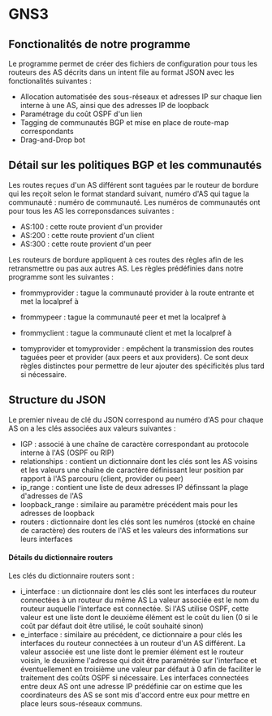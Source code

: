 # GNS3

## Fonctionalités de notre programme
Le programme permet de créer des fichiers de configuration pour tous les routeurs des AS décrits dans un intent file au format JSON avec les fonctionalités suivantes : 
- Allocation automatisée des sous-réseaux et adresses IP sur chaque lien interne à une AS, ainsi que des adresses IP de loopback
- Paramétrage du coût OSPF d'un lien
- Tagging de communautés BGP et mise en place de route-map correspondants 
- Drag-and-Drop bot

## Détail sur les politiques BGP et les communautés
Les routes reçues d'un AS différent sont taguées par le routeur de bordure qui les reçoit selon le format standard suivant, numéro d'AS qui tague la communauté : numéro de communauté.
Les numéros de communautés ont pour tous les AS les correponsdances suivantes :
- AS:100 : cette route provient d'un provider
- AS:200 : cette route provient d'un client
- AS:300 : cette route provient d'un peer

Les routeurs de bordure appliquent à ces routes des règles afin de les retransmettre ou pas aux autres AS.
Les règles prédéfinies dans notre programme sont les suivantes : 

- frommyprovider : tague la communauté provider à la route entrante et met la localpref à 
- frommypeer : tague la communauté peer et met la localpref à
- frommyclient : tague la communauté client et met la localpref à 

- tomyprovider et tomyprovider : empêchent la transmission des routes taguées peer et provider (aux peers et aux providers). Ce sont deux règles distinctes pour permettre de leur ajouter des spécificités plus tard si nécessaire.



## Structure du JSON
Le premier niveau de clé du JSON correspond au numéro d'AS
pour chaque AS on a les clés associées aux valeurs suivantes  :

- IGP : associé à une chaîne de caractère correspondant au protocole interne à l'AS (OSPF ou RIP)
- relationships : contient un dictionnaire dont les clés sont les AS voisins et les valeurs une chaîne de caractère définissant leur position par rapport à l'AS parcouru (client, provider ou peer)
- ip_range : contient une liste de deux adresses IP définssant la plage d'adresses de l'AS
- loopback_range : similaire au paramètre précédent mais pour les adresses de loopback
- routers : dictionnaire dont les clés sont les numéros (stocké en chaine de caractère) des routers de l'AS et les valeurs des informations sur leurs interfaces

#### Détails du dictionnaire routers
Les clés du dictionnaire routers sont : 
- i_interface : un dictionnaire dont les clés sont les interfaces du routeur connectées à un routeur du même AS
La valeur associée est le nom du routeur auquelle l'interface est connectée.
Si l'AS utilise OSPF, cette valeur est une liste dont le deuxième élément est le coût du lien (0 si le coût par défaut doit être utilisé, le coût souhaité sinon)
- e_interface : similaire au précédent, ce dictionnaire a pour clés les interfaces du routeur connectées à un routeur d'un AS différent. La valeur associée est une liste dont le premier élément est le routeur voisin, le deuxième l'adresse qui doit être paramétrée sur l'interface et éventuellement en troisième une valeur par défaut à 0 afin de faciliter le traitement des coûts OSPF si nécessaire.
Les interfaces connectées entre deux AS ont une adresse IP prédéfinie car on estime que les coordinateurs des AS se sont mis d'accord entre eux pour mettre en place leurs sous-réseaux communs.
